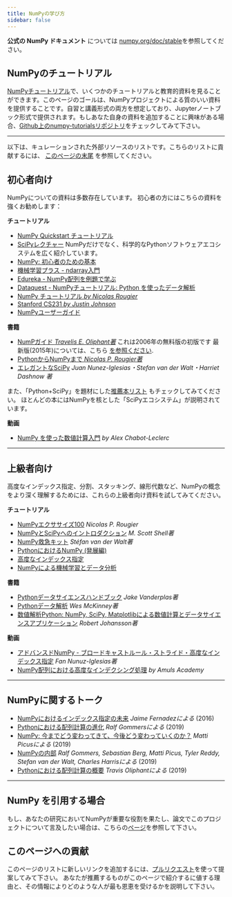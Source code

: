 ```yaml
---
title: NumPyの学び方
sidebar: false
---
```


**公式の NumPy ドキュメント** については [numpy.org/doc/stable](https://numpy.org/doc/stable)を参照してください。

## NumPyのチュートリアル

[NumPyチュートリアル](https://numpy.org/numpy-tutorials)で、いくつかのチュートリアルと教育的資料を見ることができます。このページのゴールは、NumPyプロジェクトによる質のいい資料を提供することです。自習と講義形式の両方を想定しており、Jupyterノートブック形式で提供されます。もしあなた自身の資料を追加することに興味がある場合、[Github上のnumpy-tutorialsリポジトリ](https://github.com/numpy/numpy-tutorials)をチェックしてみて下さい。

***

以下は、キュレーションされた外部リソースのリストです。こちらのリストに貢献するには、 [このページの末尾](#add-to-this-list) を参照してください。

## 初心者向け

NumPyについての資料は多数存在しています。 初心者の方にはこちらの資料を強くお勧めします：

<i class="fas fa-chalkboard"></i> **チュートリアル**

* [NumPy Quickstart チュートリアル](https://numpy.org/devdocs/user/quickstart.html)
* [SciPyレクチャー](https://scipy-lectures.org/) NumPyだけでなく、科学的なPythonソフトウェアエコシステムを広く紹介しています。
* [NumPy: 初心者のための基本](https://numpy.org/devdocs/user/absolute_beginners.html)
* [機械学習プラス - ndarray入門](https://www.machinelearningplus.com/python/numpy-tutorial-part1-array-python-examples/)
* [Edureka - NumPy配列を例題で学ぶ ](https://www.edureka.co/blog/python-numpy-tutorial/)
* [Dataquest - NumPyチュートリアル: Python を使ったデータ解析](https://www.dataquest.io/blog/numpy-tutorial-python/)
* [NumPy チュートリアル *by Nicolas Rougier*](https://github.com/rougier/numpy-tutorial)
* [Stanford CS231 *by Justin Johnson*](http://cs231n.github.io/python-numpy-tutorial/)
* [NumPyユーザーガイド](https://numpy.org/devdocs)

<i class="fas fa-book"></i> **書籍**

* [NumPガイド *Travelis E. Oliphant著*](http://web.mit.edu/dvp/Public/numpybook.pdf) これは2006年の無料版の初版です 最新版(2015年)については、こちら [を参照ください](https://www.barnesandnoble.com/w/guide-to-numpy-travis-e-oliphant-phd/1122853007).
* [PythonからNumPyまで *Nicolas P. Rougier著*](https://www.labri.fr/perso/nrougier/from-python-to-numpy/)
* [エレガントなSciPy](https://www.amazon.com/Elegant-SciPy-Art-Scientific-Python/dp/1491922877) *Juan Nunez-Iglesias・Stefan van der Walt・Harriet Dashnow 著*

また、「Python+SciPy」を題材にした[推薦本リスト](https://www.goodreads.com/shelf/show/python-scipy) もチェックしてみてください。 ほとんどの本にはNumPyを核とした「SciPyエコシステム」が説明されています。

<i class="far fa-file-video"></i> **動画**

* [NumPy を使った数値計算入門](http://youtu.be/ZB7BZMhfPgk) *by Alex Chabot-Leclerc*

***

## 上級者向け

高度なインデックス指定、分割、スタッキング、線形代数など、NumPyの概念をより深く理解するためには、これらの上級者向け資料を試してみてください。

<i class="fas fa-chalkboard"></i> **チュートリアル**

* [NumPyエクササイズ100](http://www.labri.fr/perso/nrougier/teaching/numpy.100/index.html) *Nicolas P. Rougier*
* [NumPyとSciPyへのイントロダクション](https://engineering.ucsb.edu/~shell/che210d/numpy.pdf) *M. Scott Shell著*
* [NumPy救急キット](http://mentat.za.net/numpy/numpy_advanced_slides/) *Stéfan van der Walt著*
* [PythonにおけるNumPy (発展編)](https://www.geeksforgeeks.org/numpy-python-set-2-advanced/)
* [高度なインデックス指定](https://www.tutorialspoint.com/numpy/numpy_advanced_indexing.htm)
* [NumPyによる機械学習とデータ分析](https://www.machinelearningplus.com/python/numpy-tutorial-python-part2/)

<i class="fas fa-book"></i> **書籍**

* [Pythonデータサイエンスハンドブック](https://www.amazon.com/Python-Data-Science-Handbook-Essential/dp/1491912057) *Jake Vanderplas著*
* [Pythonデータ解析](https://www.amazon.com/Python-Data-Analysis-Wrangling-IPython/dp/1491957662) *Wes McKinney著*
* [数値解析Python: NumPy, SciPy, Matplotlibによる数値計算とデータサイエンスアプリケーション](https://www.amazon.com/Numerical-Python-Scientific-Applications-Matplotlib/dp/1484242459) *Robert Johansson著*

<i class="far fa-file-video"></i> **動画**

* [アドバンスドNumPy - ブロードキャストルール・ストライド・高度なインデックス指定](https://www.youtube.com/watch?v=cYugp9IN1-Q) *Fan Nunuz-Iglesias著*
* [NumPy配列における高度なインデクシング処理](https://www.youtube.com/watch?v=2WTDrSkQBng) *by Amuls Academy*

***

## NumPyに関するトーク

* [NumPyにおけるインデックス指定の未来](https://www.youtube.com/watch?v=o0EacbIbf58) *Jaime Fernadezによる* (2016)
* [Pythonにおける配列計算の進化](https://www.youtube.com/watch?v=HVLPJnvInzM&t=10s) *Ralf Gommersによる* (2019)
* [NumPy: 今までどう変わってきて、今後どう変わっていくのか？](https://www.youtube.com/watch?v=YFLVQFjRmPY) *Matti Picusによる* (2019)
* [NumPyの内部](https://www.youtube.com/watch?v=dBTJD_FDVjU) *Ralf Gommers, Sebastian Berg, Matti Picus, Tyler Reddy, Stefan van der Walt, Charles Harrisによる* (2019)
* [Pythonにおける配列計算の概要](https://www.youtube.com/watch?v=f176j2g2eNc) *Travis Oliphantによる* (2019)

***

## NumPy を引用する場合

もし、あなたの研究においてNumPyが重要な役割を果たし、論文でこのプロジェクトについて言及したい場合は、こちらの[ページ](/ja/citing-numpy)を参照して下さい。

## このページへの貢献

<a name="add-to-this-list"></a>
このページのリストに新しいリンクを追加するには、[プルリクエスト](https://github.com/numpy/numpy.org/blob/master/content/en/learn.md)を使って提案してみて下さい。 あなたが推薦するものがこのページで紹介するに値する理由と、その情報によりどのような人が最も恩恵を受けるかを説明して下さい。
